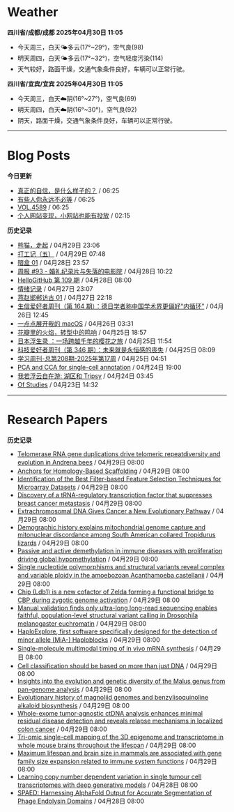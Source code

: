 # Weather
<!--qweather:start-->
**四川省/成都/成都 2025年04月30日 11:05**
- 今天周三，白天🌤️多云(17°~29°)，空气良(98)
- 明天周四，白天🌤️多云(17°~32°)，空气轻度污染(114)
- 天气较好，路面干燥，交通气象条件良好，车辆可以正常行驶。

**四川省/宜宾/宜宾 2025年04月30日 11:05**
- 今天周三，白天☁️阴(16°~27°)，空气良(69)
- 明天周四，白天☁️阴(16°~30°)，空气良(92)
- 阴天，路面干燥，交通气象条件良好，车辆可以正常行驶。
<!--qweather:end-->
---
# Blog Posts
<!--rss-blogs:start-->
**今日更新**
- [真正的自信，是什么样子的？](http://m.wufazhuce.com/question/4355) / 06:25
- [有些人你永远不必等](http://m.wufazhuce.com/article/6775) / 06:25
- [VOL.4589](http://m.wufazhuce.com/one/4740) / 06:25
- [个人网站变现，小网站也能有投放](https://blog.ops-coffee.cn/r/side-hustle-personal-website-advertising-success.html) / 02:15

**历史记录**
- [熊猫，走起](https://www.xiangshitan.com/post/3399.html) / 04月29日 23:06
- [打工记（五）](https://yukieyun.net/roam/gravedigger-of-capitalism-05/) / 04月29日 07:48
- [暗盒 01](https://ameow.xyz/archives/film-roll-01) / 04月28日 23:57
- [周报 #93 - 婚礼纪录片与失落的电影院](https://www.pseudoyu.com/posts/weekly_review_93) / 04月28日 10:22
- [HelloGitHub 第 109 期](https://hellogithub.com/periodical/volume/109) / 04月28日 08:00
- [情绪记录](https://www.skyue.com/25042723.html) / 04月27日 23:07
- [燕赵邯郸访古 01](https://blog.pursuitus.com/yan-zhao-handan-visits-01.html) / 04月27日 22:18
- [生信爱好者周刊（第 164 期）：德日学者称中国学术界更偏好“内循环”](https://openbiox.github.io/weekly/issue-164/) / 04月26日 12:45
- [一点点展开我的 macOS](https://anotherdayu.com/2025/6733/) / 04月26日 03:31
- [花瓣里的火焰，转型中的鸣响](https://justgoidea.com/flames-in-petals-sounds-of-transformation/) / 04月25日 18:57
- [日本浮生录 ：一场跨越千年的樱花之旅](https://song.al/sakura) / 04月25日 11:54
- [科技爱好者周刊（第 346 期）：未来就是永恒感的丧失](http://www.ruanyifeng.com/blog/2025/04/weekly-issue-346.html) / 04月25日 08:09
- [学习周刊-总第208期-2025年第17周](https://wiki.eryajf.net/pages/f8507e/) / 04月25日 04:51
- [PCA and CCA for single-cell annotation](https://divingintogeneticsandgenomics.com/talk/2025-pythia-cell-anno/) / 04月24日 19:00
- [我若浮云自在游: 湖区和 Tripsy](https://anotherdayu.com/2025/6723/) / 04月24日 03:45
- [Of Studies](https://imzm.im/of-studies/) / 04月23日 14:32
<!--rss-blogs:end-->
---
# Research Papers
<!--rss-papers:start-->
**历史记录**
- [Telomerase RNA gene duplications drive telomeric repeatdiversity and evolution in Andrena bees](https://www.biorxiv.org/content/10.1101/2025.04.29.651168v1?rss=1) / 04月29日 08:00
- [Anchors for Homology-Based Scaffolding](https://www.biorxiv.org/content/10.1101/2025.04.28.650980v1?rss=1) / 04月29日 08:00
- [Identification of the Best Filter-based Feature Selection Techniques for Microarray Datasets](https://www.biorxiv.org/content/10.1101/2025.04.25.650719v1?rss=1) / 04月29日 08:00
- [Discovery of a tRNA-regulatory transcription factor that suppresses breast cancer metastasis](https://www.biorxiv.org/content/10.1101/2025.04.26.650725v1?rss=1) / 04月29日 08:00
- [Extrachromosomal DNA Gives Cancer a New Evolutionary Pathway](https://www.biorxiv.org/content/10.1101/2025.04.26.650733v1?rss=1) / 04月29日 08:00
- [Demographic history explains mitochondrial genome capture and mitonuclear discordance among South American collared Tropidurus	 lizards](https://www.biorxiv.org/content/10.1101/2025.04.25.650633v1?rss=1) / 04月29日 08:00
- [Passive and active demethylation in immune diseases with proliferation driving global hypomethylation](https://www.biorxiv.org/content/10.1101/2025.04.25.650620v1?rss=1) / 04月29日 08:00
- [Single nucleotide polymorphisms and structural variants reveal complex and variable ploidy in the amoebozoan Acanthamoeba castellanii](https://www.biorxiv.org/content/10.1101/2025.04.25.650682v1?rss=1) / 04月29日 08:00
- [Chip (Ldb1) is a new cofactor of Zelda forming a functional bridge to CBP during zygotic genome activation](https://www.biorxiv.org/content/10.1101/2025.04.24.650404v1?rss=1) / 04月29日 08:00
- [Manual validation finds only ultra-long long-read sequencing enables faithful, population-level structural variant calling in Drosophila melanogaster euchromatin](https://www.biorxiv.org/content/10.1101/2025.04.21.649852v1?rss=1) / 04月29日 08:00
- [HaploExplore, first software specifically designed for the detection of minor allele (MiA-) Haploblocks](https://www.biorxiv.org/content/10.1101/2025.04.23.650206v1?rss=1) / 04月29日 08:00
- [Single-molecule multimodal timing of in vivo mRNA synthesis](https://www.biorxiv.org/content/10.1101/2025.04.27.650906v1?rss=1) / 04月29日 08:00
- [Cell classification should be based on more than just DNA](https://www.nature.com/articles/d41586-025-01329-z) / 04月29日 08:00
- [Insights into the evolution and genetic diversity of the Malus genus from pan-genome analysis](https://www.nature.com/articles/s41588-025-02171-9) / 04月29日 08:00
- [Evolutionary history of magnoliid genomes and benzylisoquinoline alkaloid biosynthesis](https://www.nature.com/articles/s41467-025-59343-8) / 04月29日 08:00
- [Whole-exome tumor-agnostic ctDNA analysis enhances minimal residual disease detection and reveals relapse mechanisms in localized colon cancer](https://www.nature.com/articles/s43018-025-00960-z) / 04月29日 08:00
- [Tri-omic single-cell mapping of the 3D epigenome and transcriptome in whole mouse brains throughout the lifespan](https://www.nature.com/articles/s41592-025-02658-7) / 04月29日 08:00
- [Maximum lifespan and brain size in mammals are associated with gene family size expansion related to immune system functions](https://www.nature.com/articles/s41598-025-98786-3) / 04月29日 08:00
- [Learning copy number dependent variation in single tumour cell transcriptomes with deep generative models](https://www.biorxiv.org/content/10.1101/2025.04.21.649842v1?rss=1) / 04月28日 08:00
- [SPAED: Harnessing AlphaFold Output for Accurate Segmentation of Phage Endolysin Domains](https://www.biorxiv.org/content/10.1101/2025.04.25.650745v1?rss=1) / 04月28日 08:00
<!--rss-papers:end-->
